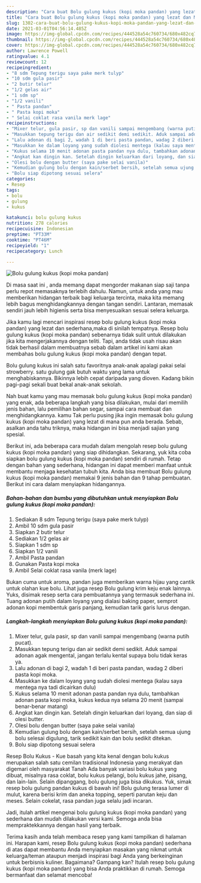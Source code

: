 ```yaml
---
description: "Cara buat Bolu gulung kukus (kopi moka pandan) yang lezat dan Mudah Dibuat"
title: "Cara buat Bolu gulung kukus (kopi moka pandan) yang lezat dan Mudah Dibuat"
slug: 1302-cara-buat-bolu-gulung-kukus-kopi-moka-pandan-yang-lezat-dan-mudah-dibuat
date: 2021-03-01T04:56:14.485Z
image: https://img-global.cpcdn.com/recipes/444528a54c760734/680x482cq70/bolu-gulung-kukus-kopi-moka-pandan-foto-resep-utama.jpg
thumbnail: https://img-global.cpcdn.com/recipes/444528a54c760734/680x482cq70/bolu-gulung-kukus-kopi-moka-pandan-foto-resep-utama.jpg
cover: https://img-global.cpcdn.com/recipes/444528a54c760734/680x482cq70/bolu-gulung-kukus-kopi-moka-pandan-foto-resep-utama.jpg
author: Lawrence Powell
ratingvalue: 4.1
reviewcount: 12
recipeingredient:
- "8 sdm Tepung terigu saya pake merk tulyp"
- "10 sdm gula pasir"
- "2 butir telur"
- "1/2 gelas air"
- "1 sdm sp"
- "1/2 vanili"
- " Pasta pandan"
- " Pasta kopi moka"
- " Selai coklat rasa vanila merk lage"
recipeinstructions:
- "Mixer telur, gula pasir, sp dan vanili sampai mengembang (warna putih pucat)."
- "Masukkan tepung terigu dan air sedikit demi sedikit. Aduk sampai adonan agak mengental, jangan terlalu kental supaya bolu tidak keras ya."
- "Lalu adonan di bagi 2, wadah 1 di beri pasta pandan, wadag 2 diberi pasta kopi moka."
- "Masukkan ke dalam loyang yang sudah diolesi mentega (kalau saya mentega nya tadi dicairkan dulu)"
- "Kukus selama 10 menit adonan pasta pandan nya dulu, tambahkan adonan pasta kopi moka, kukus kedua nya selama 20 menit (sampai benar-benar matang)"
- "Angkat kan dingin kan. Setelah dingin keluarkan dari loyang, dan siap di olesi butter."
- "Olesi bolu dengan butter (saya pake selai vanila)"
- "Kemudian gulung bolu dengan kain/serbet bersih, setelah semua ujung bolu selesai digulung, tarik sedikit kain dan bolu sedikit ditekan."
- "Bolu siap dipotong sesuai selera"
categories:
- Resep
tags:
- bolu
- gulung
- kukus

katakunci: bolu gulung kukus 
nutrition: 278 calories
recipecuisine: Indonesian
preptime: "PT33M"
cooktime: "PT46M"
recipeyield: "1"
recipecategory: Lunch

---
```



![Bolu gulung kukus (kopi moka pandan)](https://img-global.cpcdn.com/recipes/444528a54c760734/680x482cq70/bolu-gulung-kukus-kopi-moka-pandan-foto-resep-utama.jpg)

Di masa  saat ini , anda memang dapat mengorder makanan siap saji tanpa perlu repot memasaknya terlebih dahulu. Namun, untuk anda yang mau memberikan hidangan terbaik bagi keluarga tercinta, maka kita memang lebih bagus menghidangkannya dengan tangan sendiri. Lantaran, memasak sendiri jauh lebih higienis serta bisa menyesuaikan sesuai selera keluarga.

Jika kamu lagi mencari inspirasi resep bolu gulung kukus (kopi moka pandan) yang lezat dan sederhana,maka di sinilah tempatnya. Resep bolu gulung kukus (kopi moka pandan)  sebenarnya tidak sulit untuk dilakukan jika kita mengerjakannya dengan teliti. Tapi, anda tidak usah risau akan tidak berhasil dalam membuatnya 
sebab dalam artikel ini kami akan membahas bolu gulung kukus (kopi moka pandan) dengan tepat.  

Bolu gulung kukus ini salah satu favoritnya anak-anak apalagi pakai selai strowberry. satu gulung gak butuh waktu yang lama untuk menghabiskannya. Bikinnya lebih cepat daripada yang dioven. Kadang bikin pagi-pagi sekali buat bekal anak-anak sekolah.

Nah buat kamu yang mau memasak bolu gulung kukus (kopi moka pandan) yang enak, ada beberapa langkah yang bisa dilakukan, mulai dari memilih jenis bahan, lalu pemilihan bahan segar, sampai cara membuat dan menghidangkannya. kamu Tak perlu pusing jika ingin memasak bolu gulung kukus (kopi moka pandan) yang lezat di mana pun anda berada. Sebab, asalkan anda  tahu triknya, maka hidangan ini bisa menjadi sajian yang spesial.

Berikut ini, ada beberapa cara mudah dalam mengolah resep bolu gulung kukus (kopi moka pandan) yang siap dihidangkan. Sekarang, yuk kita coba siapkan bolu gulung kukus (kopi moka pandan) sendiri di rumah. Tetap dengan bahan yang sederhana, hidangan ini dapat memberi manfaat untuk membantu menjaga kesehatan tubuh kita. Anda bisa membuat Bolu gulung kukus (kopi moka pandan) memakai 9 jenis bahan dan 9 tahap pembuatan. Berikut ini cara dalam menyiapkan hidangannya.

<!--inarticleads1-->

##### Bahan-bahan dan bumbu yang dibutuhkan untuk menyiapkan Bolu gulung kukus (kopi moka pandan):

1. Sediakan 8 sdm Tepung terigu (saya pake merk tulyp)
1. Ambil 10 sdm gula pasir
1. Siapkan 2 butir telur
1. Sediakan 1/2 gelas air
1. Siapkan 1 sdm sp
1. Siapkan 1/2 vanili
1. Ambil  Pasta pandan
1. Gunakan  Pasta kopi moka
1. Ambil  Selai coklat rasa vanila (merk lage)


Bukan cuma untuk aroma, pandan juga memberikan warna hijau yang cantik untuk olahan kue bolu. Lihat juga resep Bolu gulung krim keju enak lainnya. Yuks, disimak resep serta cara pembuatannya yang termasuk sederhana ini. Tuang adonan putih dalam loyang yang dialasi baking paper, semprot adonan kopi membentuk garis panjang, kemudian tarik garis lurus dengan. 

<!--inarticleads2-->

##### Langkah-langkah menyiapkan Bolu gulung kukus (kopi moka pandan):

1. Mixer telur, gula pasir, sp dan vanili sampai mengembang (warna putih pucat).
1. Masukkan tepung terigu dan air sedikit demi sedikit. Aduk sampai adonan agak mengental, jangan terlalu kental supaya bolu tidak keras ya.
1. Lalu adonan di bagi 2, wadah 1 di beri pasta pandan, wadag 2 diberi pasta kopi moka.
1. Masukkan ke dalam loyang yang sudah diolesi mentega (kalau saya mentega nya tadi dicairkan dulu)
1. Kukus selama 10 menit adonan pasta pandan nya dulu, tambahkan adonan pasta kopi moka, kukus kedua nya selama 20 menit (sampai benar-benar matang)
1. Angkat kan dingin kan. Setelah dingin keluarkan dari loyang, dan siap di olesi butter.
1. Olesi bolu dengan butter (saya pake selai vanila)
1. Kemudian gulung bolu dengan kain/serbet bersih, setelah semua ujung bolu selesai digulung, tarik sedikit kain dan bolu sedikit ditekan.
1. Bolu siap dipotong sesuai selera


Resep Bolu Kukus - Kue basah yang kita kenal dengan bolu kukus merupakan salah satu cemilan tradisional Indonesia yang merakyat dan digemari oleh masyarakat Tanah Ada banyak variasi bolu kukus yang dibuat, misalnya rasa coklat, bolu kukus pelangi, bolu kukus jahe, pisang, dan lain-lain. Selain dipanggang, bolu gulung juga bisa dikukus. Yuk, simak resep bolu gulung pandan kukus di bawah ini! Bolu gulung terasa lumer di mulut, karena berisi krim dan aneka topping, seperti parutan keju dan meses. Selain cokelat, rasa pandan juga selalu jadi incaran. 

Jadi, itulah artikel mengenai  bolu gulung kukus (kopi moka pandan)  yang sederhana dan mudah dilakukan versi kami. Semoga anda bisa mempraktekkannya dengan hasil yang terbaik. 

Terima kasih anda telah membaca resep yang kami tampilkan di halaman ini. Harapan kami, resep  Bolu gulung kukus (kopi moka pandan) sederhana di atas dapat membantu Anda menyiapkan masakan yang nikmat untuk keluarga/teman ataupun menjadi inspirasi bagi Anda yang berkeinginan untuk berbisnis kuliner. Bagaimana? Gampang kan? Itulah resep bolu gulung kukus (kopi moka pandan) yang bisa Anda praktikkan di rumah. Semoga bermanfaat dan selamat mencoba!

